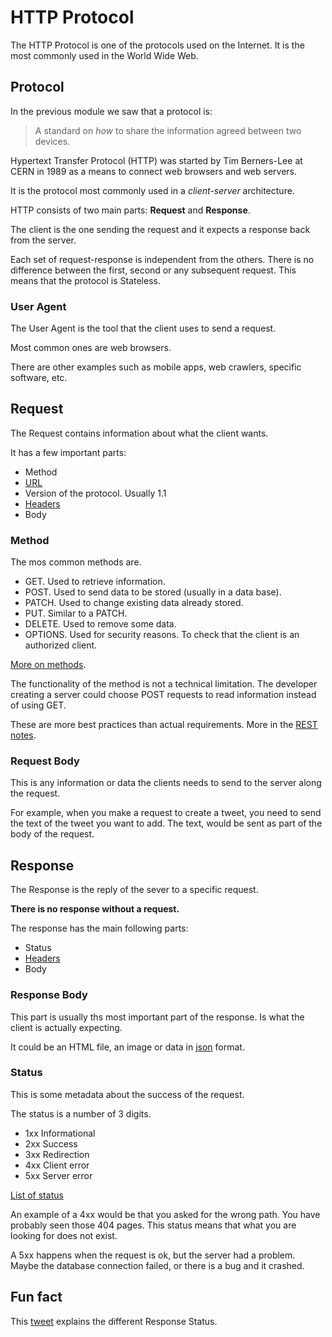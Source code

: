 # HTTP Protocol

The HTTP Protocol is one of the protocols used on the Internet. It is the most commonly used in the World Wide Web.

## Protocol

In the previous module we saw that a protocol is:

> A standard on *how* to share the information agreed between two devices.

Hypertext Transfer Protocol (HTTP) was started by Tim Berners-Lee at CERN in 1989 as a means to connect web browsers and web servers.

It is the protocol most commonly used in a *client-server* architecture.

HTTP consists of two main parts: **Request** and **Response**.

The client is the one sending the request and it expects a response back from the server.

Each set of request-response is independent from the others. There is no difference between the first, second or any subsequent request. This means that the protocol is Stateless.

### User Agent

The User Agent is the tool that the client uses to send a request.

Most common ones are web browsers.

There are other examples such as mobile apps, web crawlers, specific software, etc.

## Request

The Request contains information about what the client wants.

It has a few important parts:

* Method
* [URL](./url.md)
* Version of the protocol. Usually 1.1
* [Headers](./headers.md)
* Body

### Method

The mos common methods are.

* GET. Used to retrieve information.
* POST. Used to send data to be stored (usually in a data base).
* PATCH. Used to change existing data already stored.
* PUT. Similar to a PATCH.
* DELETE. Used to remove some data.
* OPTIONS. Used for security reasons. To check that the client is an authorized client.

[More on methods](https://developer.mozilla.org/en-US/docs/Web/HTTP/Methods).

The functionality of the method is not a technical limitation. The developer creating a server could choose POST requests to read information instead of using GET.

These are more best practices than actual requirements. More in the [REST notes](./rest).

### Request Body

This is any information or data the clients needs to send to the server along the request.

For example, when you make a request to create a tweet, you need to send the text of the tweet you want to add. The text, would be sent as part of the body of the request.

## Response

The Response is the reply of the sever to a specific request.

**There is no response without a request.**

The response has the main following parts:

* Status
* [Headers](./headers.md)
* Body

### Response Body

This part is usually ths most important part of the response. Is what the client is actually expecting.

It could be an HTML file, an image or data in [json](./json) format.

### Status

This is some metadata about the success of the request.

The status is a number of 3 digits.

* 1xx Informational
* 2xx Success
* 3xx Redirection
* 4xx Client error
* 5xx Server error

[List of status](https://httpstatuses.com/)

An example of a 4xx would be that you asked for the wrong path. You have probably seen those 404 pages. This status means that what you are looking for does not exist.

A 5xx happens when the request is ok, but the server had a problem. Maybe the database connection failed, or there is a bug and it crashed.

## Fun fact

This [tweet](https://twitter.com/stevelosh/status/372740571749572610) explains the different Response Status.
